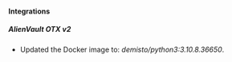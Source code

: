 #### Integrations
##### AlienVault OTX v2
- Updated the Docker image to: *demisto/python3:3.10.8.36650*.
